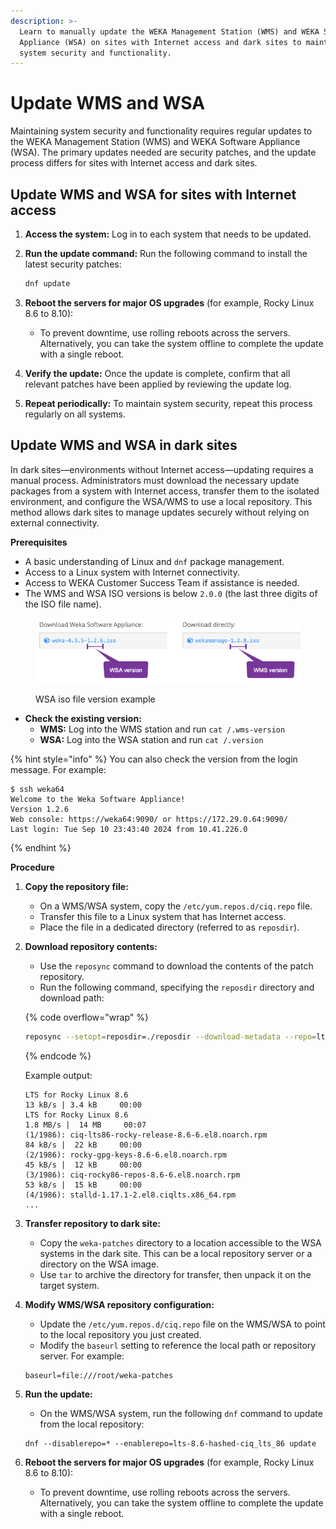 ```yaml
---
description: >-
  Learn to manually update the WEKA Management Station (WMS) and WEKA Software
  Appliance (WSA) on sites with Internet access and dark sites to maintain
  system security and functionality.
---
```


# Update WMS and WSA

Maintaining system security and functionality requires regular updates to the WEKA Management Station (WMS) and WEKA Software Appliance (WSA). The primary updates needed are security patches, and the update process differs for sites with Internet access and dark sites.

## Update WMS and WSA for sites with Internet access

1. **Access the system:** Log in to each system that needs to be updated.
2.  **Run the update command:** Run the following command to install the latest security patches:

    ```bash
    dnf update
    ```
3. **Reboot the servers for major OS upgrades** (for example, Rocky Linux 8.6 to 8.10):
   * To prevent downtime, use rolling reboots across the servers. Alternatively, you can take the system offline to complete the update with a single reboot.
4. **Verify the update:** Once the update is complete, confirm that all relevant patches have been applied by reviewing the update log.
5. **Repeat periodically:** To maintain system security, repeat this process regularly on all systems.

## Update WMS and WSA in dark sites

In dark sites—environments without Internet access—updating requires a manual process. Administrators must download the necessary update packages from a system with Internet access, transfer them to the isolated environment, and configure the WSA/WMS to use a local repository. This method allows dark sites to manage updates securely without relying on external connectivity.

**Prerequisites**

* A basic understanding of Linux and `dnf` package management.
* Access to a Linux system with Internet connectivity.
* Access to WEKA Customer Success Team if assistance is needed.
* The WMS and WSA ISO versions is below `2.0.0` (the last three digits of the ISO file name).

<figure><img src="../.gitbook/assets/wsa-wms_iso_versions.png" alt=""><figcaption><p>WSA iso file version example </p></figcaption></figure>

* **Check the existing version:**&#x20;
  * **WMS:** Log into the WMS station and run `cat /.wms-version`
  * **WSA:**  Log into the WSA station and run `cat /.version`&#x20;

{% hint style="info" %}
You can also check the version from the login message. For example:

```
$ ssh weka64
Welcome to the Weka Software Appliance!
Version 1.2.6
Web console: https://weka64:9090/ or https://172.29.0.64:9090/
Last login: Tue Sep 10 23:43:40 2024 from 10.41.226.0
```
{% endhint %}

**Procedure**

1. **Copy the repository file:**
   * On a WMS/WSA system, copy the `/etc/yum.repos.d/ciq.repo` file.
   * Transfer this file to a Linux system that has Internet access.
   * Place the file in a dedicated directory (referred to as `reposdir`).
2.  **Download repository contents:**

    * Use the `reposync` command to download the contents of the patch repository.
    * Run the following command, specifying the `reposdir` directory and download path:

    {% code overflow="wrap" %}
    ```bash
    reposync --setopt=reposdir=./reposdir --download-metadata --repo=lts-8.6-hashed-ciq_lts_86 --download-path ./weka-patches --norepopath --newest-only
    ```
    {% endcode %}

    Example output:

    ```
    LTS for Rocky Linux 8.6                                                                                                          13 kB/s | 3.4 kB     00:00
    LTS for Rocky Linux 8.6                                                                                                         1.8 MB/s |  14 MB     00:07
    (1/1986): ciq-lts86-rocky-release-8.6-6.el8.noarch.rpm                                                                           84 kB/s |  22 kB     00:00
    (2/1986): rocky-gpg-keys-8.6-6.el8.noarch.rpm                                                                                    45 kB/s |  12 kB     00:00
    (3/1986): ciq-rocky86-repos-8.6-6.el8.noarch.rpm                                                                                 53 kB/s |  15 kB     00:00
    (4/1986): stalld-1.17.1-2.el8.ciqlts.x86_64.rpm
    ...
    ```
3. **Transfer repository to dark site:**
   * Copy the `weka-patches` directory to a location accessible to the WSA systems in the dark site. This can be a local repository server or a directory on the WSA image.
   * Use `tar` to archive the directory for transfer, then unpack it on the target system.
4.  **Modify WMS/WSA repository configuration:**

    * Update the `/etc/yum.repos.d/ciq.repo` file on the WMS/WSA to point to the local repository you just created.
    * Modify the `baseurl` setting to reference the local path or repository server. For example:

    ```
    baseurl=file:///root/weka-patches
    ```
5.  **Run the update:**

    * On the WMS/WSA system, run the following `dnf` command to update from the local repository:

    ```
    dnf --disablerepo=* --enablerepo=lts-8.6-hashed-ciq_lts_86 update
    ```
6. **Reboot the servers for major OS upgrades** (for example, Rocky Linux 8.6 to 8.10):
   * To prevent downtime, use rolling reboots across the servers. Alternatively, you can take the system offline to complete the update with a single reboot.
